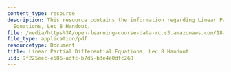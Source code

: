 ```yaml
---
content_type: resource
description: This resource contains the information regarding Linear Partial Differential
  Equations, Lec 8 Handout.
file: /media/https%3A/open-learning-course-data-rc.s3.amazonaws.com/18-303-linear-partial-differential-equations-analysis-and-numerics-fall-2014/9f225eece586adfcb7d5b3e4e0dfc268_MIT18_303F14_scale_notes.pdf
file_type: application/pdf
resourcetype: Document
title: Linear Partial Differential Equations, Lec 8 Handout
uid: 9f225eec-e586-adfc-b7d5-b3e4e0dfc268
---
```

